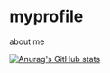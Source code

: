# myprofile
about me

[![Anurag's GitHub stats](https://github-readme-stats.vercel.app/api?username=muchamadfaiz)](https://github.com/anuraghazra/github-readme-stats)
